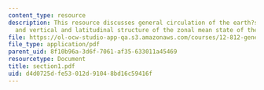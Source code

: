 ```yaml
---
content_type: resource
description: This resource discusses general circulation of the earth?s atmosphere
  and vertical and latitudinal structure of the zonal mean state of the atmosphere.
file: https://ol-ocw-studio-app-qa.s3.amazonaws.com/courses/12-812-general-circulation-of-the-earths-atmosphere-fall-2005/d4d0725dfe53012d91048bd16c59416f_section1.pdf
file_type: application/pdf
parent_uid: 8f10b96a-3d6f-7061-af35-633011a45469
resourcetype: Document
title: section1.pdf
uid: d4d0725d-fe53-012d-9104-8bd16c59416f
---
```

